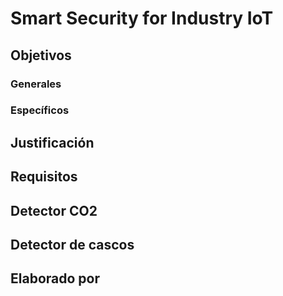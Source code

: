 # Smart Security for Industry IoT


## Objetivos

### Generales

### Específicos



## Justificación

## Requisitos

## Detector CO2

## Detector de cascos


## Elaborado por
